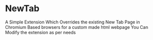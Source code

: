 # NewTab
A Simple Extension Which Overrides the existing New Tab Page in Chromium Based browsers for a custom made html webpage
You Can Modify the extension as per needs



